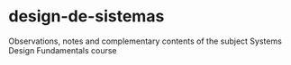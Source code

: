 # design-de-sistemas
Observations, notes and complementary contents of the subject Systems Design Fundamentals course
